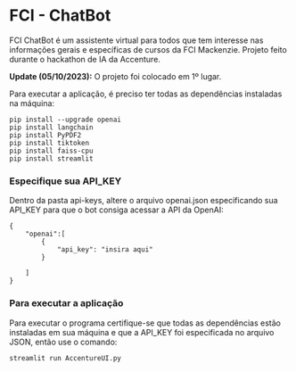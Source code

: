 # FCI - ChatBot
FCI ChatBot é um assistente virtual para todos que tem interesse nas informações gerais e específicas de cursos da FCI Mackenzie. 
Projeto feito durante o hackathon de IA da Accenture. 

**Update (05/10/2023):** O projeto foi colocado em 1º lugar.

Para executar a aplicação, é preciso ter todas as dependências instaladas na máquina:
```
pip install --upgrade openai
pip install langchain
pip install PyPDF2
pip install tiktoken
pip install faiss-cpu
pip install streamlit
```
### Especifique sua API_KEY
Dentro da pasta api-keys, altere o arquivo openai.json especificando sua API_KEY para que o bot consiga acessar a API da OpenAI:

```
{
	"openai":[
		{
			"api_key": "insira aqui"
		}

	]
}
```

### Para executar a aplicação
Para executar o programa certifique-se que todas as dependências estão instaladas em sua máquina e que a API_KEY foi especificada no arquivo JSON, então use o comando:

```
streamlit run AccentureUI.py
```

